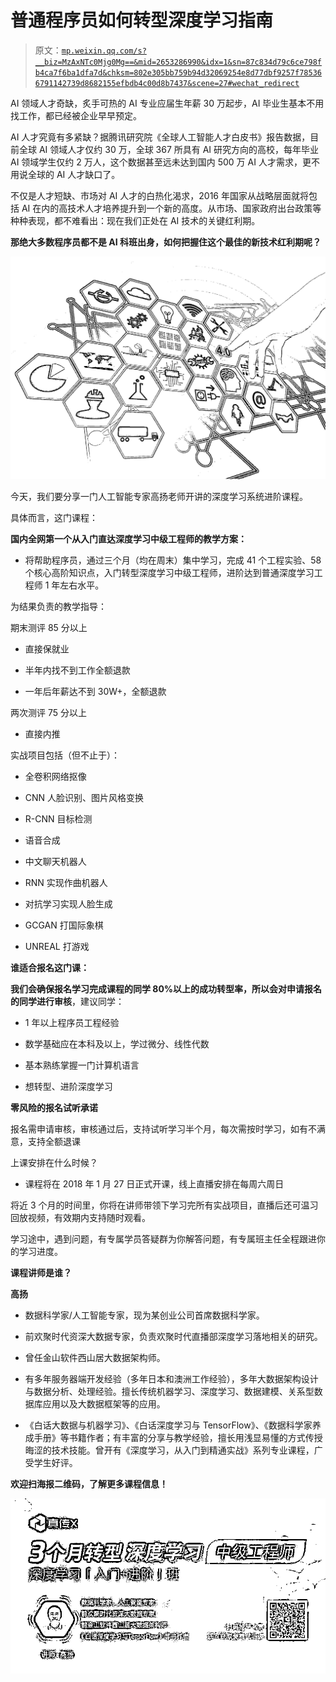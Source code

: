 # 普通程序员如何转型深度学习指南

> 原文：[`mp.weixin.qq.com/s?__biz=MzAxNTc0Mjg0Mg==&mid=2653286990&idx=1&sn=87c834d79c6ce798fb4ca7f6ba1dfa7d&chksm=802e305bb759b94d32069254e8d77dbf9257f785366791142739d8682155efbdb4c00d8b7437&scene=27#wechat_redirect`](http://mp.weixin.qq.com/s?__biz=MzAxNTc0Mjg0Mg==&mid=2653286990&idx=1&sn=87c834d79c6ce798fb4ca7f6ba1dfa7d&chksm=802e305bb759b94d32069254e8d77dbf9257f785366791142739d8682155efbdb4c00d8b7437&scene=27#wechat_redirect)

AI 领域人才奇缺，炙手可热的 AI 专业应届生年薪 30 万起步，AI 毕业生基本不用找工作，都已经被企业早早预定。

<inherit style="display: block;">AI 人才究竟有多紧缺？据腾讯研究院《全球人工智能人才白皮书》报告数据，目前全球 AI 领域人才仅约 30 万，全球 367 所具有 AI 研究方向的高校，每年毕业 AI 领域学生仅约 2 万人，这个数据甚至远未达到国内 500 万 AI 人才需求，更不用说全球的 AI 人才缺口了。</inherit>

不仅是人才短缺、市场对 AI 人才的白热化渴求，2016 年国家从战略层面就将包括 AI 在内的高技术人才培养提升到一个新的高度。从市场、国家政府出台政策等种种表现，都不难看出：现在我们正处在 AI 技术的关键红利期。

<inherit style="display: block;">**那绝大多数程序员都不是 AI 科班出身，如何把握住这个最佳的新技术红利期呢？**</inherit>

<inherit style="display: block;">![](img/0d0ed7b91025c76897ab767b5c207b5b.png)</inherit>

<inherit style="display: block;text-align: justify;">今天，我们要分享一门人工智能专家高扬老师开讲的深度学习系统进阶课程。</inherit>

<inherit style="display: block;text-align: justify;">具体而言，这门课程：</inherit>

**国内全网第一个从入门****直达深度学习中级工程师****的教学方案：**

*   将帮助程序员，通过三个月（均在周末）集中学习，完成 41 个工程实验、58 个核心高阶知识点，入门转型深度学习中级工程师，进阶达到普通深度学习工程师 1 年左右水平。

<inherit>为结果负责的教学指导：</inherit>

期末测评 85 分以上

*   直接保就业

*   半年内找不到工作全额退款

*   一年后年薪达不到 30W+，全额退款

两次测评 75 分以上

*   直接内推

<inherit>实战项目包括（但不止于）：</inherit>

*   全卷积网络抠像

*   CNN 人脸识别、图片风格变换

*   R-CNN 目标检测

*   语音合成

*   中文聊天机器人

*   RNN 实现作曲机器人

*   对抗学习实现人脸生成

*   GCGAN 打国际象棋

*   UNREAL 打游戏

<inherit>**谁适合报名这门课：**</inherit>

**我们会确保报名学习完成课程的同学 80%以上的成功转型率，所以会对申请报名的同学进行审核**，建议同学：

*   1 年以上程序员工程经验

*   数学基础应在本科及以上，学过微分、线性代数

*   基本熟练掌握一门计算机语言

*   想转型、进阶深度学习

<inherit>**零风险的报名试听承诺**</inherit>

报名需申请审核，审核通过后，支持试听学习半个月，每次需按时学习，如有不满意，支持全额退课

<inherit>上课安排在什么时候？</inherit>

*   课程将在 2018 年 1 月 27 日正式开课，线上直播安排在每周六周日

将近 3 个月的时间里，你将在讲师带领下学习完所有实战项目，直播后还可温习回放视频，有效期内支持随时观看。

学习途中，遇到问题，有专属学员答疑群为你解答问题，有专属班主任全程跟进你的学习进度。

<inherit>**课程讲师是谁？**</inherit>

**高扬**

*   数据科学家/人工智能专家，现为某创业公司首席数据科学家。

*   前欢聚时代资深大数据专家，负责欢聚时代直播部深度学习落地相关的研究。

*   曾任金山软件西山居大数据架构师。

*   有多年服务器端开发经验（多年日本和澳洲工作经验），多年大数据架构设计与数据分析、处理经验。擅长传统机器学习、深度学习、数据建模、关系型数据库应用以及大数据框架等的应用。

*   《白话大数据与机器学习》、《白话深度学习与 TensorFlow》、《数据科学家养成手册》等书籍作者；有丰富的分享与教学经验，擅长用浅显易懂的方式传授晦涩的技术技能。曾开有《深度学习，从入门到精通实战》系列专业课程，广受学生好评。

**欢迎扫海报二维码，了解更多课程信息！**

<inherit style="display: block;">![](img/94c42caafd02b57f96e6ce182fa848e6.png)</inherit>